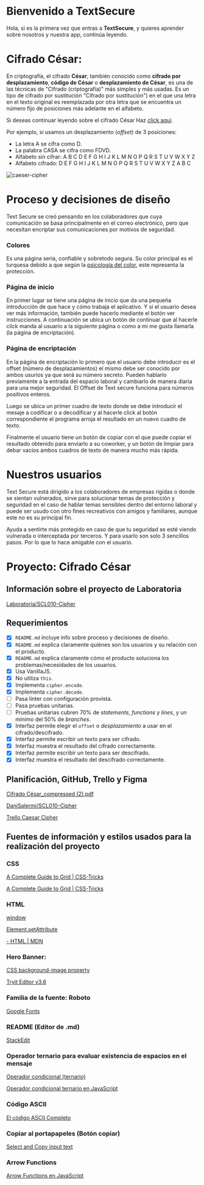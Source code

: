 # Bienvenido a TextSecure

Hola, si es la primera vez que entras a **TextSecure**, y quieres aprender sobre nosotros y nuestra app, continúa leyendo.

# Cifrado César:

En criptografía, el cifrado **César**, también conocido como **cifrado por desplazamiento**, **código de César** o **desplazamiento de César**, es una de las técnicas de "Cifrado (criptografía)" más simples y más usadas. Es un tipo de cifrado por sustitución "Cifrado por sustitución") en el que una letra en el texto original es reemplazada por otra letra que se encuentra un número fijo de posiciones más adelante en el alfabeto.

Si deseas continuar leyendo sobre el cifrado César Haz [click aquí](https://en.wikipedia.org/wiki/Caesar_cipher).

Por ejemplo, si usamos un desplazamiento (_offset_) de 3 posiciones:

- La letra A se cifra como D.
- La palabra CASA se cifra como FDVD.
- Alfabeto sin cifrar: A B C D E F G H I J K L M N O P Q R S T U V W X Y Z
- Alfabeto cifrado: D E F G H I J K L M N O P Q R S T U V W X Y Z A B C

![caeser-cipher](https://upload.wikimedia.org/wikipedia/commons/thumb/2/2b/Caesar3.svg/2000px-Caesar3.svg.png)

# Proceso y decisiones de diseño

Text Secure se creó pensando en los colaboradores que cuya comunicación se basa principalmente en el correo electrónico, pero que necesitan encriptar sus comunicaciones por motivos de seguridad.

### Colores

Es una página seria, confiable y sobretodo segura. Su color principal es el turquesa debido a que según la [psicología del color](http://www.psicologiadelcolor.es/project/psicologia-del-color-azul-turquesa/), este representa la protección.

### Página de inicio

En primer lugar se tiene una página de inicio que da una pequeña introducción de que hace y cómo trabaja el aplicativo. Y si el usuario desea ver más información, también puede hacerlo mediante el botón ver instrucciones. A continuación se ubica un botón de continuar que al hacerle click manda al usuario a la siguiente página o como a mi me gusta llamarla (la página de encriptación).

### Página de encriptación

En la página de encriptación lo primero que el usuario debe introducir es el offset (número de desplazamientos) el mismo debe ser conocido por ambos usurios ya que será su número secreto. Pueden hablarlo previamente a la entrada del espacio laboral y cambiarlo de manera diaria para una mejor seguridad.
El Offset de Text secure funciona para números positivos enteros.

Luego se ubica un primer cuadro de texto donde se debe introducir el mesaje a codificar o a decodificar y al hacerle click al botón correspondiente el programa arroja el resultado en un nuevo cuadro de texto.

Finalmente el usuario tiene un botón de copiar con el que puede copiar el resultado obtenido para enviarlo a su coworker, y un botón de limpiar para debar vacíos ambos cuadros de texto de manera mucho más rápida.

# Nuestros usuarios

Text Secure está dirigido a los colaboradores de empresas rígidas o donde se sientan vulnerados, sirve para solucionar temas de protección y seguridad en el caso de hablar temas sensibles dentro del entorno laboral y puede ser usudo con otro fines recreativos con amigos y familiares, aunque este no es su principal fin.

Ayuda a sentirte más protegido en caso de que tu seguridad se esté viendo vulnerada o interceptada por terceros. Y para usarlo son solo 3 sencillos pasos. Por lo que lo hace amigable con el usuario.

# Proyecto: Cifrado César

## Información sobre el proyecto de Laboratoria

[Laboratoria/SCL010-Cipher](https://github.com/Laboratoria/SCL010-Cipher)

## Requerimientos

- [x] `README.md` incluye info sobre proceso y decisiones de diseño.
- [x] `README.md` explica claramente quiénes son los usuarios y su relación con el producto.
- [x] `README.md` explica claramente cómo el producto soluciona los problemas/necesidades de los usuarios.
- [x] Usa VanillaJS.
- [x] No utiliza `this`.
- [x] Implementa `cipher.encode`.
- [x] Implementa `cipher.decode`.
- [ ] Pasa linter con configuración provista.
- [ ] Pasa pruebas unitarias.
- [ ] Pruebas unitarias cubren 70% de _statements_, _functions_ y _lines_, y un mínimo del 50% de _branches_.
- [x] Interfaz permite elegir el `offset` o _desplazamiento_ a usar en el cifrado/descifrado.
- [x] Interfaz permite escribir un texto para ser cifrado.
- [x] Interfaz muestra el resultado del cifrado correctamente.
- [x] Interfaz permite escribir un texto para ser descifrado.
- [x] Interfaz muestra el resultado del descifrado correctamente.

## Planificación, GitHub, Trello y Figma

[Cifrado César_compressed (2).pdf](https://www.notion.so/12258bfbfee64a74a97092c1e4269325#e70c7ff0a18a4e189ab10da8bf66a943)

[DaniSalermi/SCL010-Cipher](https://github.com/DaniSalermi/SCL010-Cipher)

[Trello Caesar Cipher](https://trello.com/b/2CV9xp3K/proyecto-cifrado-c%C3%A9sar-daniela-salermi)

## Fuentes de información y estilos usados para la realización del proyecto

### CSS

[A Complete Guide to Grid | CSS-Tricks](https://css-tricks.com/snippets/css/complete-guide-grid/)

[A Complete Guide to Grid | CSS-Tricks](https://css-tricks.com/snippets/css/complete-guide-grid/)

### HTML

[window](https://developer.mozilla.org/es/docs/Web/API/Window)

[Element.setAttribute](https://developer.mozilla.org/es/docs/Web/API/Element/setAttribute)

[- HTML | MDN](https://developer.mozilla.org/es/docs/Web/HTML/Elemento/textarea)

### Hero Banner:

[CSS background-image property](https://www.w3schools.com/cssref/pr_background-image.asp)

[Tryit Editor v3.6](https://www.w3schools.com/cssref/tryit.asp?filename=trycss3_background_hero)

### Familia de la fuente: Roboto

[Google Fonts](https://fonts.google.com/?selection.family=Roboto)

### README (Editor de .md)

[StackEdit](https://stackedit.io/app#)

### Operador ternario para evaluar existencia de espacios en el mensaje

[Operador condicional (ternario)](https://developer.mozilla.org/es/docs/Web/JavaScript/Referencia/Operadores/Conditional_Operator)

[Operador condicional ternario en JavaScript](https://devcode.la/tutoriales/operador-ternario-javascript/)

### Código ASCII

[El código ASCII Completo](https://elcodigoascii.com.ar/)

### Copiar al portapapeles (Botón copiar)

[Select and Copy input text](https://stackoverflow.com/questions/36210862/select-and-copy-input-text-onclick)

### Arrow Functions

[Arrow Functions en JavaScript](https://ed.team/blog/arrow-functions-en-javascript)
